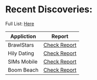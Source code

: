 # Recent Discoveries:
Full List: [Here](https://gist.github.com/PerilGroup)

| Appliction | Report |
| ------ | ------ |
| BrawlStars | [Check Report](https://gist.github.com/PerilGroup/ef333c3452d975801de46ff4e2b4179c) |
| Hily Dating | [Check Report](https://gist.github.com/PerilGroup/43141e7dae5d5c931ff31b3fae464a8b) |
| SIMs Mobile | [Check Report](https://gist.github.com/PerilGroup/ffe4afbbb7ed711895fe86d5110242de) |
| Boom Beach | [Check Report](https://gist.github.com/PerilGroup/f8ac739eb98548ff704d1559d1794e9d) |
